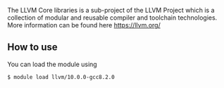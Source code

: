The LLVM Core libraries is a sub-project of the LLVM Project which is a collection of modular and reusable compiler and toolchain technologies.
More information can be found here https://llvm.org/


## How to use

You can load the module using
```
$ module load llvm/10.0.0-gcc8.2.0

```
